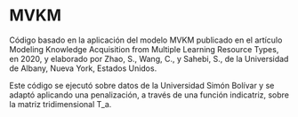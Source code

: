 # MVKM
Código basado en  la aplicación del modelo MVKM publicado en el artículo Modeling Knowledge Acquisition from Multiple Learning Resource Types, en 2020, 
y elaborado por Zhao, S., Wang, C., y Sahebi, S., de la Universidad de Albany, Nueva York, Estados Unidos.

Este código se ejecutó sobre datos de la Universidad Simón Bolívar y se adaptó aplicando una penalización, a través de una función indicatriz, sobre la matriz 
tridimensional T_a.
